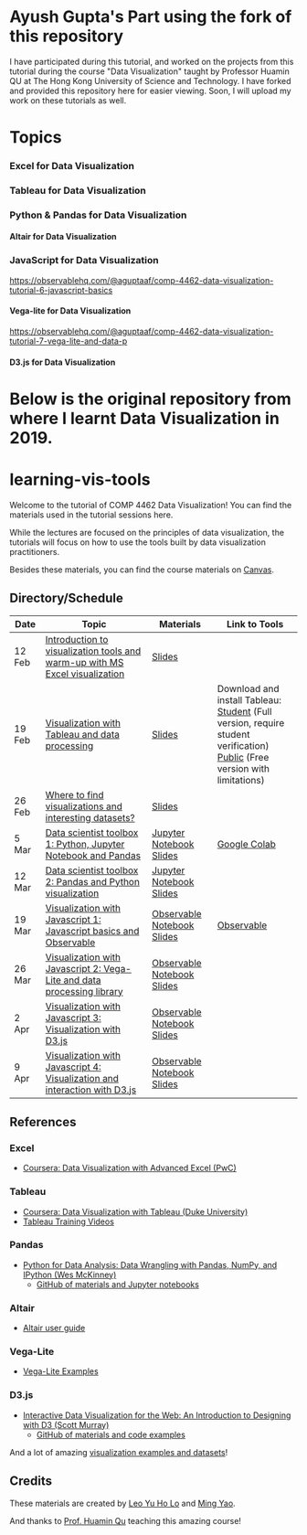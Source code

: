 # Ayush Gupta's Part using the fork of this repository

I have participated during this tutorial, and worked on the projects from this tutorial during the course "Data Visualization" taught by Professor Huamin QU at The Hong Kong University of Science and Technology. I have forked and provided this repository here for easier viewing. Soon, I will upload my work on these tutorials as well.

# Topics

### Excel for Data Visualization
### Tableau for Data Visualization
### Python & Pandas for Data Visualization
#### Altair for Data Visualization
### JavaScript for Data Visualization
https://observablehq.com/@aguptaaf/comp-4462-data-visualization-tutorial-6-javascript-basics
#### Vega-lite for Data Visualization
https://observablehq.com/@aguptaaf/comp-4462-data-visualization-tutorial-7-vega-lite-and-data-p
#### D3.js for Data Visualization

# Below is the original repository from where I learnt Data Visualization in 2019.

# learning-vis-tools
Welcome to the tutorial of COMP 4462 Data Visualization! You can find the materials used in the tutorial sessions here.

While the lectures are focused on the principles of data visualization, the tutorials will focus on how to use the tools built by data visualization practitioners.

Besides these materials, you can find the course materials on [Canvas](https://canvas.ust.hk/courses/23932).

## Directory/Schedule

| Date | Topic | Materials | Link to Tools |
| - | - | - | - |
| 12 Feb | [Introduction to visualization tools and warm-up with MS Excel visualization](./tutorial01) | [Slides](https://bit.ly/vis-t01) ||
| 19 Feb | [Visualization with Tableau and data processing](./tutorial02) | [Slides](https://bit.ly/vis-t02) | Download and install Tableau:<br>[Student](https://www.tableau.com/academic/students) (Full version, require student verification)<br>[Public](https://public.tableau.com/en-us/s/) (Free version with limitations) |
| 26 Feb | [Where to find visualizations and interesting datasets?](./tutorial03) | [Slides](https://bit.ly/vis-t03) ||
| 5 Mar | [Data scientist toolbox 1: Python, Jupyter Notebook and Pandas](./tutorial04) | [Jupyter Notebook](https://bit.ly/vis-t04-nb)<br>[Slides](https://bit.ly/vis-t04) | [Google Colab](https://colab.research.google.com/) |
| 12 Mar | [Data scientist toolbox 2: Pandas and Python visualization](./tutorial05) | [Jupyter Notebook](https://bit.ly/vis-t05-nb)<br>[Slides](https://bit.ly/vis-t05) ||
| 19 Mar | [Visualization with Javascript 1: Javascript basics and Observable](./tutorial06) | [Observable Notebook](https://bit.ly/vis-t06-ob)<br>[Slides](https://bit.ly/vis-t06) | [Observable](https://beta.observablehq.com/) |
| 26 Mar | [Visualization with Javascript 2: Vega-Lite and data processing library](./tutorial07) | [Observable Notebook](https://bit.ly/vis-t07-ob)<br>[Slides](https://bit.ly/vis-t07) ||
| 2 Apr | [Visualization with Javascript 3: Visualization with D3.js](./tutorial08) | [Observable Notebook](https://bit.ly/vis-t08-ob)<br>[Slides](https://bit.ly/vis-t08) ||
| 9 Apr | [Visualization with Javascript 4: Visualization and interaction with D3.js](./tutorial09) | [Observable Notebook](https://bit.ly/vis-t09-ob)<br>[Slides](https://bit.ly/vis-t09) ||

## References

### Excel
- [Coursera: Data Visualization with Advanced Excel (PwC)](https://www.coursera.org/learn/advanced-excel)

### Tableau
- [Coursera: Data Visualization with Tableau (Duke University)](https://www.coursera.org/learn/analytics-tableau)
- [Tableau Training Videos](https://www.tableau.com/learn/training)

### Pandas
- [Python for Data Analysis: Data Wrangling with Pandas, NumPy, and IPython (Wes McKinney)](https://www.amazon.com/dp/1449319793)
  - [GitHub of materials and Jupyter notebooks](https://github.com/wesm/pydata-book)

### Altair
- [Altair user guide](https://altair-viz.github.io/user_guide/data.html)

### Vega-Lite
- [Vega-Lite Examples](https://vega.github.io/vega-lite/examples/)

### D3.js
- [Interactive Data Visualization for the Web: An Introduction to Designing with D3 (Scott Murray)](https://alignedleft.com/work/d3-book-2e)
  - [GitHub of materials and code examples](https://github.com/alignedleft/d3-book)

And a lot of amazing [visualization examples and datasets](./tutorial03)!

## Credits
These materials are created by [Leo Yu Ho Lo](https://leoyuholo.com) and [Ming Yao](http://www.myaooo.com).

And thanks to [Prof. Huamin Qu](http://huamin.org) teaching this amazing course!
